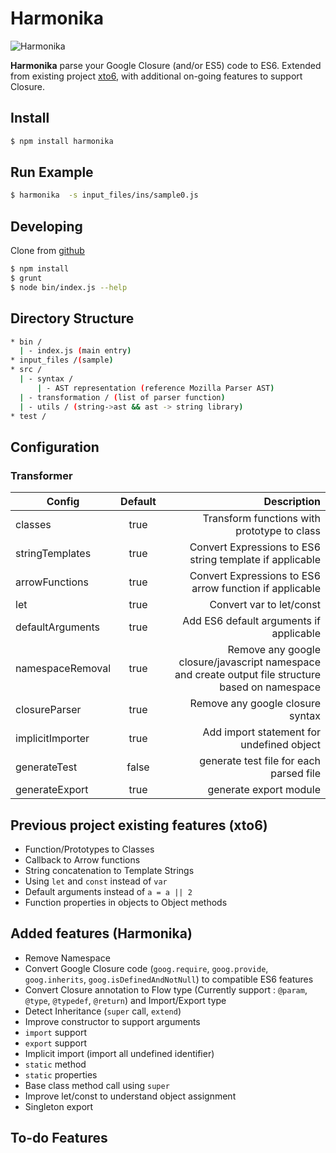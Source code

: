 # Harmonika

![Harmonika](https://dl.dropboxusercontent.com/u/9834816/harmonika.png)

**Harmonika** parse your Google Closure (and/or ES5) code to ES6. 
Extended from existing project [xto6](https://github.com/mohebifar/xto6), with additional on-going features to support Closure.

## Install
```bash
$ npm install harmonika
```

## Run Example
```bash
$ harmonika  -s input_files/ins/sample0.js
```

## Developing
Clone from [github](https://github.com/semmatabei/harmonika)

```bash
$ npm install
$ grunt
$ node bin/index.js --help
```

## Directory Structure
```bash
* bin /
  | - index.js (main entry)
* input_files /(sample)
* src /
  | - syntax /
      | - AST representation (reference Mozilla Parser AST)
  | - transformation / (list of parser function)
  | - utils / (string->ast && ast -> string library)
* test /
```

## Configuration

### Transformer
| Config    | Default           | Description  |
| ------------- |:-------------:| -----:|
| classes | true | Transform functions with prototype to class
| stringTemplates | true | Convert Expressions to ES6 string template if applicable
| arrowFunctions | true | Convert Expressions to ES6 arrow function if applicable
| let | true | Convert var to let/const
| defaultArguments | true | Add ES6 default arguments if applicable
| namespaceRemoval | true | Remove any google closure/javascript namespace and create output file structure based on namespace
| closureParser | true | Remove any google closure syntax
| implicitImporter | true | Add import statement for undefined object
| generateTest | false | generate test file for each parsed file
| generateExport | true | generate export module

## Previous project existing features (xto6)
* Function/Prototypes to Classes
* Callback to Arrow functions
* String concatenation to Template Strings
* Using `let` and `const` instead of `var`
* Default arguments instead of `a = a || 2`
* Function properties in objects to Object methods

## Added features (Harmonika)
- Remove Namespace
- Convert Google Closure code (`goog.require`, `goog.provide`, `goog.inherits`, `goog.isDefinedAndNotNull`) to compatible ES6 features
- Convert Closure annotation to Flow type (Currently support : `@param`, `@type`, `@typedef`, `@return`) and Import/Export type
- Detect Inheritance (`super` call, `extend`)
- Improve constructor to support arguments
- `import` support
- `export` support
- Implicit import (import all undefined identifier)
- `static` method
- `static` properties
- Base class method call using `super`
- Improve let/const to understand object assignment
- Singleton export
 
## To-do Features
